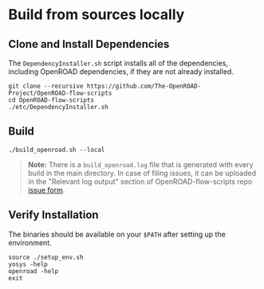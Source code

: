 # Build from sources locally

## Clone and Install Dependencies

The `DependencyInstaller.sh` script installs all of the dependencies, including OpenROAD dependencies, if they are not already installed.

``` shell
git clone --recursive https://github.com/The-OpenROAD-Project/OpenROAD-flow-scripts
cd OpenROAD-flow-scripts
./etc/DependencyInstaller.sh
```

## Build

``` shell
./build_openroad.sh --local
```
> **Note:** There is a `build_openroad.log` file that is generated with every build in the main directory. In case of filing issues, it can be uploaded in the "Relevant log output" section of OpenROAD-flow-scripts repo [issue form](https://github.com/The-OpenROAD-Project/OpenROAD-flow-scripts/issues/new?assignees=&labels=&template=bug_report_with_orfs.yml).

## Verify Installation

The binaries should be available on your `$PATH` after setting up the
environment.

``` shell
source ./setup_env.sh
yosys -help
openroad -help
exit
```
